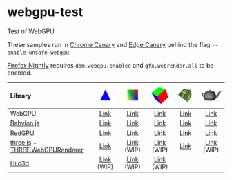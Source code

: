 # webgpu-test
Test of WebGPU

These samples run in [Chrome Canary](http://chrome.com/canary) and [Edge Canary](https://www.microsoftedgeinsider.com/en-us/download) behind the flag `--enable-unsafe-webgpu`.

[Firefox Nightly](https://nightly.mozilla.org/) requires `dom.webgpu.enabled` and `gfx.webrender.all` to be enabled.

|Library                                                                                                                     |![](assets/screenshot/triangle.jpg)                                                |![](assets/screenshot/square.jpg)                                                 |![](assets/screenshot/cube.jpg)                                                 |![](assets/screenshot/texture.jpg)                                              |![](assets/screenshot/teapot.jpg)                                               |
|:---------------------------------------------------------------------------------------------------------------------------|:---------------------------------------------------------------------------------:|:--------------------------------------------------------------------------------:|:------------------------------------------------------------------------------:|:------------------------------------------------------------------------------:|:------------------------------------------------------------------------------:|
|WebGPU                                                                                                                      |[Link](https://cx20.github.io/webgpu-test/examples/webgpu/triangle/index.html)     |[Link](https://cx20.github.io/webgpu-test/examples/webgpu/square/index.html)      |[Link](https://cx20.github.io/webgpu-test/examples/webgpu/cube/index.html)      |[Link](https://cx20.github.io/webgpu-test/examples/webgpu/texture/index.html)   |[Link](https://cx20.github.io/webgpu-test/examples/webgpu/teapot/index.html)    |
|[Babylon.js](https://doc.babylonjs.com/extensions/webgpu)                                                                   |[Link](https://cx20.github.io/webgpu-test/examples/babylonjs/triangle/index.html)  |[Link](https://cx20.github.io/webgpu-test/examples/babylonjs/square/index.html)   |[Link](https://cx20.github.io/webgpu-test/examples/babylonjs/cube/index.html)   |[Link](https://cx20.github.io/webgpu-test/examples/babylonjs/texture/index.html)|[Link](https://cx20.github.io/webgpu-test/examples/babylonjs/teapot/index.html) |
|[RedGPU](https://github.com/redcamel/RedGPU)                                                                                |[Link](https://cx20.github.io/webgpu-test/examples/redgpu/triangle/index.html)     |[Link](https://cx20.github.io/webgpu-test/examples/redgpu/square/index.html)      |[Link](https://cx20.github.io/webgpu-test/examples/redgpu/cube/index.html)      |[Link](https://cx20.github.io/webgpu-test/examples/redgpu/texture/index.html)   |[Link](https://cx20.github.io/webgpu-test/examples/redgpu/teapot/index.html)    |
|[three.js](https://github.com/mrdoob/three.js/) + [THREE.WebGPURenderer](https://github.com/takahirox/THREE.WebGPURenderer) |[Link](https://cx20.github.io/webgpu-test/examples/threejs/triangle/index.html)    |[Link](https://cx20.github.io/webgpu-test/examples/threejs/square/index.html) (WIP)|[Link](https://cx20.github.io/webgpu-test/examples/threejs/cube/index.html) (WIP) |[Link](https://cx20.github.io/webgpu-test/examples/threejs/texture/index.html)  | [Link](https://cx20.github.io/webgpu-test/examples/threejs/teapot/index.html) (WIP)|
|[Hilo3d](https://github.com/06wj/WebGPU-Playground)                                                                         |[Link](https://cx20.github.io/webgpu-test/examples/hilo3d/triangle/index.html) (WIP)|[Link](https://cx20.github.io/webgpu-test/examples/hilo3d/square/index.html) (WIP)|[Link](https://cx20.github.io/webgpu-test/examples/hilo3d/square/index.html) (WIP)|                                                                                |                                                                                   |
